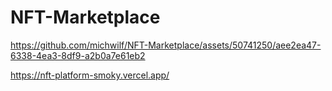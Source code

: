 # NFT-Marketplace




https://github.com/michwilf/NFT-Marketplace/assets/50741250/aee2ea47-6338-4ea3-8df9-a2b0a7e61eb2

https://nft-platform-smoky.vercel.app/
